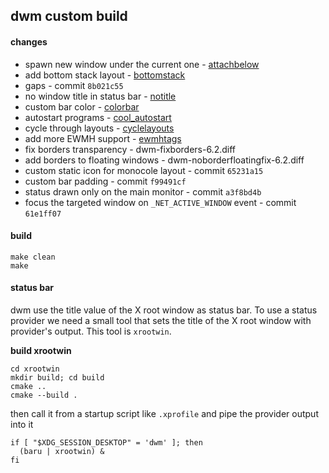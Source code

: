 ## dwm custom build

#### changes
- spawn new window under the current one - [attachbelow](https://dwm.suckless.org/patches/attachbelow/)
- add bottom stack layout - [bottomstack](https://dwm.suckless.org/patches/bottomstack/)
- gaps - commit `8b021c55`
- no window title in status bar - [notitle](https://dwm.suckless.org/patches/notitle/)
- custom bar color - [colorbar](https://dwm.suckless.org/patches/colorbar/)
- autostart programs - [cool_autostart](https://dwm.suckless.org/patches/cool_autostart/)
- cycle through layouts - [cyclelayouts](https://dwm.suckless.org/patches/cyclelayouts/)
- add more EWMH support - [ewmhtags](https://dwm.suckless.org/patches/ewmhtags/)
- fix borders transparency - dwm-fixborders-6.2.diff
- add borders to floating windows - dwm-noborderfloatingfix-6.2.diff
- custom static icon for monocole layout - commit `65231a15`
- custom bar padding - commit `f99491cf`
- status drawn only on the main monitor - commit `a3f8bd4b`
- focus the targeted window on `_NET_ACTIVE_WINDOW` event - commit `61e1ff07`

#### build
```
make clean
make
```

#### status bar
dwm use the title value of the X root window as status bar.
To use a status provider we need a small tool that sets the title of the X root window with provider's output. This tool is `xrootwin`.

**build xrootwin**
```
cd xrootwin
mkdir build; cd build
cmake ..
cmake --build .
```
then call it from a startup script like `.xprofile` and pipe the provider output into it
```
if [ "$XDG_SESSION_DESKTOP" = 'dwm' ]; then
  (baru | xrootwin) &
fi
```

